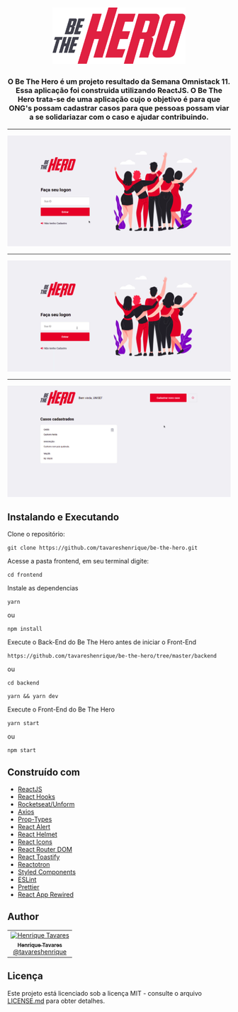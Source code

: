 <h1 align="center">
  <img alt="BeTheHero" title="BeTheHero" src="./src/assets/logo.svg" width="300px" />
</h1>

<h3 align="center">
  O Be The Hero é um projeto resultado da Semana Omnistack 11. Essa aplicação foi construida utilizando ReactJS. O Be The Hero trata-se de uma aplicação cujo o objetivo é para que ONG's possam cadastrar casos para que pessoas possam viar a se solidariazar com o caso e ajudar contribuindo.
</h3>

---

![Criando ONG](./src/assets/gifs/CreateONG.gif)

---

![Logon](./src/assets/gifs/Logon.gif)

---

![Criando Incidente](./src/assets/gifs/IncidentCad.gif)

## Instalando e Executando

Clone o repositório:

```
git clone https://github.com/tavareshenrique/be-the-hero.git
```

Acesse a pasta frontend, em seu terminal digite:

```
cd frontend
```

Instale as dependencias

```
yarn
```

ou

```
npm install
```

Execute o Back-End do Be The Hero antes de iniciar o Front-End

```
https://github.com/tavareshenrique/be-the-hero/tree/master/backend
```

ou

```
cd backend
```

```
yarn && yarn dev
```

Execute o Front-End do Be The Hero

```
yarn start
```

ou

```
npm start
```

## Construído com

- [ReactJS](https://pt-br.reactjs.org/)
- [React Hooks](https://pt-br.reactjs.org/docs/hooks-intro.html)
- [Rocketseat/Unform](https://github.com/Rocketseat/unform)
- [Axios](https://github.com/axios/axios)
- [Prop-Types](https://www.npmjs.com/package/prop-types)
- [React Alert](https://github.com/schiehll/react-alert#readme)
- [React Helmet](https://github.com/nfl/react-helmet)
- [React Icons](https://react-icons.netlify.com/#/)
- [React Router DOM](https://reacttraining.com/react-router/web)
- [React Toastify](https://github.com/fkhadra/react-toastify)
- [Reactotron](https://github.com/infinitered/reactotron)
- [Styled Components](https://www.styled-components.com/)
- [ESLint](https://eslint.org/)
- [Prettier](https://prettier.io/)
- [React App Rewired](https://github.com/timarney/react-app-rewired)

## Author

<table>
  <tr>
    <td align="center">
      <a href="http://github.com/tavareshenrique/">
        <img src="https://avatars1.githubusercontent.com/u/27022914?v=4" width="100px;" alt="Henrique Tavares"/>
        <br />
        <sub>
          <b>Henrique Tavares</b>
        </sub>
       </a>
       <br />
       <a href="https://github.com/tavareshenrique/be-the-hero/commits?author=tavareshenrique" title="Code">@tavareshenrique</a>
    </td>
  </tr>
</table>

## Licença

Este projeto está licenciado sob a licença MIT - consulte o arquivo [LICENSE.md](https://github.com/tavareshenrique/be-the-hero/blob/master/frontend/LICENSE.md) para obter detalhes.
